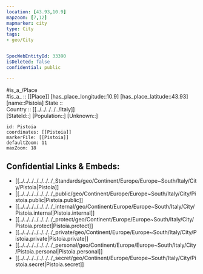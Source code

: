 ```yaml
---
location: [43.93,10.9] 
mapzoom: [7,12] 
mapmarker: city 
type: City
tags:
- geo/City


SpocWebEntityId: 33390
isDeleted: false
confidential: public

---
```

#is_a_/Place  
#is_a_ :: [[Place]] 
[has_place_longitude::10.9] 
[has_place_latitude::43.93] 
[name::Pistoia] 
State ::  
Country :: [[../../../../../Italy]]  
[StateId::] 
[Population::] 
[Unknown::] 


```leaflet
id: Pistoia
coordinates: [[Pistoia]] 
markerFile: [[Pistoia]] 
defaultZoom: 11 
maxZoom: 18
```


## Confidential Links & Embeds: 
- [[../../../../../../../_Standards/geo/Continent/Europe/Europe~South/Italy/City/Pistoia|Pistoia]] 
- [[../../../../../../../_public/geo/Continent/Europe/Europe~South/Italy/City/Pistoia.public|Pistoia.public]] 
- [[../../../../../../../_internal/geo/Continent/Europe/Europe~South/Italy/City/Pistoia.internal|Pistoia.internal]] 
- [[../../../../../../../_protect/geo/Continent/Europe/Europe~South/Italy/City/Pistoia.protect|Pistoia.protect]] 
- [[../../../../../../../_private/geo/Continent/Europe/Europe~South/Italy/City/Pistoia.private|Pistoia.private]] 
- [[../../../../../../../_personal/geo/Continent/Europe/Europe~South/Italy/City/Pistoia.personal|Pistoia.personal]] 
- [[../../../../../../../_secret/geo/Continent/Europe/Europe~South/Italy/City/Pistoia.secret|Pistoia.secret]] 
